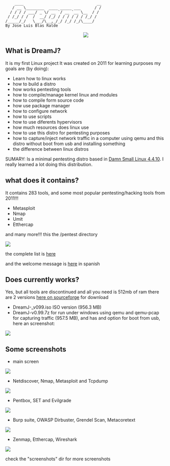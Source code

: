         ____                                __
       / __ \________  ____ _____ ___      / /
      / / / / ___/ _ \/ __ `/ __ `__ \__  / / 
     / /_/ / /  /  __/ /_/ / / / / / / /_/ /  
    /_____/_/   \___/\__,_/_/ /_/ /_/\____/
    By Jose Luis Blas Ralde

<p align="center">
  <img src="logo.png">
</p>

## What is DreamJ?

It is my first Linux project It was created on 2011 for learning purposes 
my goals are (by doing):

* Learn how to linux works
* how to build a distro
* how works pentesting tools
* how to compile/manage kernel linux and modules
* how to compile form source code
* how use package manager
* how to configure network
* how to use scripts
* how to use diferents hypervisors
* how much resources does linux use
* how to use this distro for pentesting purposes
* how to capture/inject network traffic in a computer using qemu and this distro without boot from usb and installing something 
* the difference between linux distros

SUMARY: Is a minimal pentesting distro based in [Damn Small Linux 4.4.10](http://www.damnsmalllinux.org/). I really learned a lot doing this distribution.

## what does it contains?
It contains 283 tools, and some most popular pentesting/hacking tools from 2011!!!

* Metasploit
* Nmap
* Umit
* Etthercap

and many more!!! this the /pentest directory

![](diagrm.png)

the complete list is [here](tools.html)

and the welcome message is [here](ayuda.html) in spanish


## Does currently works?

Yes, but all tools are discontinued and all you need is 512mb of ram 
there are 2 versions [here on sourceforge](https://sourceforge.net/projects/d-project/files/dream-j/) for download 

* DreamJ-_v099.iso ISO version (956.3 MB)
* DreamJ-v0.99.7z for run under windows using qemu and qemu-pcap for capturing traffic (957.5 MB), and has and option for boot from usb, here an screenshot:

![](screenshots/underwin7.png)

## Some screenshots

* main screen

![](screenshots/main.png)

* Netdiscover, Nmap, Metasploit and Tcpdump

![](screenshots/screen1.png)

* Pentbox, SET and Evilgrade

![](screenshots/screen2.png)

* Burp suite, OWASP Dirbuster, Grendel Scan, Metacoretext

![](screenshots/screen3.png)

* Zenmap, Etthercap, Wireshark

![](screenshots/screen4.png)

check the "screenshots" dir for more screenshots                               
